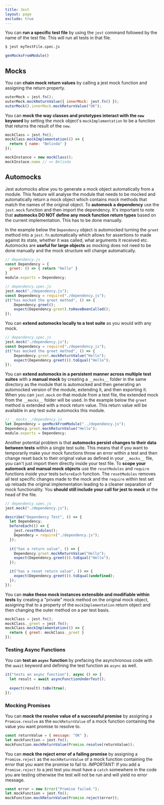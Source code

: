 ```yaml
---
title: Jest
layout: page
exclude: true
---
```


You can **run a specific test file** by using the `jest` command followed by the name of the test file. This will run all tests in that file.
```bash
$ jest myTestFile.spec.js
```


```js
genMocksFromModule()
```

## Mocks

You can **chain mock return values** by calling a jest mock function and assigning the return property.
```js
outerMock = jest.fn();
outerMock.mockReturnValue({ innerMock: jest.fn() });
outerMock().innerMock.mockReturnValue("OK");
```

You can **mock the way classes and prototypes interact with the `new` keyword** by setting the mock object's `mockImplementation` to be a function that returns the result of the `new`.
```js
mockClass = jest.fn();
mockClass.mockImplementation(() => {
  return { name: "Belinda" }
});

mockInstance = new mockClass();
mockInstace.name // => Belinda
```


## Automocks

Jest automocks allow you to generate a mock object automatically from a module. This feature will analyse the module that needs to be mocked and automatically return a mock object which contains mock methods that match the names of the original object. To **automock a dependency** use the `jest.mock` function and then import the dependency. It's important to note that **automocks DO NOT define any mock function return types** based on the current implementation. This has to be done manually. 

In the example below the `Dependency` object is automocked turning the `greet` method into a `jest.fn` automatically which allows for assertions to made against its state, whether it was called, what arguments it received etc. Automocks are **useful for large objects** as mocking does not need to be done manually and the mock structure will change automatically.
```js
// dependency.js
const Dependency = {
  greet: () => { return "Hello" }
}
module.exports = Dependency;

// dependency.spec.js
jest.mock("./dependency.js");
const Dependency = require("./dependency.js");
it("has mocked the greet method", () => {
	Dependency.greet();
	expect(Dependency.greet).toHaveBeenCalled();
});
```
You can **extend automocks locally to a test suite** as you would with any mock.
```js
// dependency.spec.js
jest.mock("./dependency.js");
const Dependency = require("./dependency.js");
it("has mocked the greet method", () => {
	Dependency.greet.mockReturnValue("Hello");
	expect(Dependency.greet()).toEqual("Hello");
});
```

You can **extend automocks in a persistent manner across multiple test suites** with a **manual mock** by creating a `__mocks__` folder in the same directory as the module that is automocked and then generating an automocked version of the module, extending it, and then exporting it. When you can `jest.mock` on that module from a test file, the extended mock from the `__mocks__` folder will be used. In the example below the `greet` method is extended with a mock return value. This return value will be available in any test suite automocks this module.
```js
// __mocks__/dependency.js
let Dependency = genMockFromModule("../dependency.js");
Dependency.greet.mockReturnValue("Hello");
module.exports = Dependency;
```

Another potential problem is that  **automocks persist changes to their data between tests** within a single test suite. This means that if you want to temporarily make your mock functions throw an error within a test and then change reset back to their original value as defined in your `__mocks__` file, you can't just import them directly inside your test file. To **scope your automock and manual mock objects** use the `resetModules` and `require` functions *inside* your tests `beforeEach` function. The `resetModules` removes all test specific changes made to the mock and the `require` within test set up reloads the original implementation leading to a cleaner separation of mock functionality. You **should still include your call for jest to mock** at the head of the file.
```js
// dependency.spec.js
jest.mock("./dependency.js");

describe("Dependency Test", () => {
  let Dependency;
  beforeEach(() => {
    jest.resetModules();
    Dependecy = require("./dependency.js");
  });
  
  it("has a return value", () => {
	Dependency.greet.mockReturnValue("Hello");
	expect(Dependency.greet()).toEqual("Hello");
  });

  it("has a reset return value", () => {
	expect(Dependency.greet()).toEqual(undefined);
  });
});
```

You can **make these mock instances extensible and modifiable within tests** by creating a "private" mock method on the original mock object, assigning that to a property of the `mockImplementation` return object and then changing the outer method on a per test basis.
```js
mockClass = jest.fn();
mockClass._greet = jest.fn();
mockClass.mockImplementation(() => {
  return { greet: mockClass._greet }
});
```


### Testing Async Functions

You can **test an `async` function** by prefacing the asynchronous code with the `await` keyword and defining the test function as `async` as well.
```js
it("tests an async function"), async () => {
  let result = await asyncFunctionUnderTest();
  
  expect(result).toBe(true);
});
```

### Mocking Promises

You can **mock the resolve value of a successful promise** by assigning a `Promise.resolve` as the `mockReturnValue` of a mock function containing the value you want promise to resolve to.
```js
const returnValue = { message: "OK" };
let mockFunction = jest.fn();
mockFunction.mockReturnValue(Promise.resolve(returnValue));
```

You can **mock the reject error of a failing promise** by assigning a `Promise.reject` as the `mockReturnValue` of a mock function containing the error that you want the promise to fail to. *IMPORTANT:* If you add a `Promise.reject` to a jest test you must have a `catch` somewhere in the code you are testing otherwise the test will not be run and will yield no error message.
```js
const error = new Error("Promise failed.");
let mockFunction = jest.fn();
mockFunction.mockReturnValue(Promise.reject(error));
```
<!--stackedit_data:
eyJoaXN0b3J5IjpbLTE4NDUzMDc4NDksMTAxNjc3OTI2NCwxNz
QzNTQzMTE0LC0xODA4MjczODMyLDQ0ODc4OTMyNywtMTUwMTg1
ODc0NiwtMTUwMDk1NDY3MCw3NDg2MzkxMTVdfQ==
-->